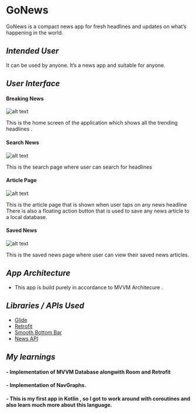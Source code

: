 # **GoNews**

GoNews is a compact news app for fresh headlines and updates on what’s happening in the world.

## _Intended User_
It can be used by anyone. It’s a news app and suitable for anyone.


## _User Interface_ 
#### Breaking News 
![alt text](https://github.com/anubhav811/GoNews/blob/master/1_gonews.png?raw=true)

This is the home screen of the application which shows all the trending headlines . 

#### Search News
![alt text](https://github.com/anubhav811/GoNews/blob/master/2_gonews.png?raw=true)

This is the search page where user can search for headlines 

#### Article Page
![alt text](https://github.com/anubhav811/GoNews/blob/master/2_gonews.png?raw=true)

This is the article page that is shown when user taps on any news headline
There is also a floating action button that is used to save any news article to a local database.

#### Saved News
![alt text](https://github.com/anubhav811/GoNews/blob/master/2_gonews.png?raw=true)

This is the saved news page where user can view their saved news articles.

## _App Architecture_

- This app is build purely in accordance to MVVM Architecure . 

## _Libraries / APIs Used_ 

- [Glide](https://github.com/bumptech/glide)
- [Retrofit](https://square.github.io/retrofit/)
- [Smooth Bottom Bar](https://github.com/ibrahimsn98/SmoothBottomBar)
- [News API](https://newsapi.org/)

## _My learnings_

#### - Implementation of MVVM Database alongwith Room and Retrofit 
#### - Implementation of NavGraphs.
#### - This is my first app in Kotlin , so I got to work around with coroutines and also learn much more about this language.

